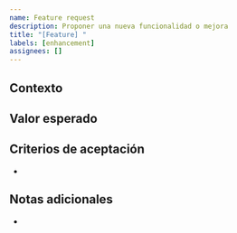 ```yaml
---
name: Feature request
description: Proponer una nueva funcionalidad o mejora
title: "[Feature] "
labels: [enhancement]
assignees: []
---
```


## Contexto

## Valor esperado

## Criterios de aceptación
-

## Notas adicionales
-
